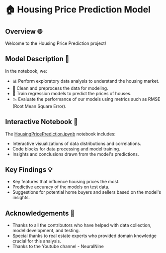 # 🏠 Housing Price Prediction Model

## Overview 🌐
Welcome to the Housing Price Prediction project! 

## Model Description 📜
In the notebook, we:
- 📊 Perform exploratory data analysis to understand the housing market.
- 🧹 Clean and preprocess the data for modeling.
- 🤖 Train regression models to predict the prices of houses.
- 📉 Evaluate the performance of our models using metrics such as RMSE (Root Mean Square Error).

## Interactive Notebook 📓
The [HousingPricePrediction.ipynb](HousingPricePrediction.ipynb) notebook includes:
- Interactive visualizations of data distributions and correlations.
- Code blocks for data processing and model training.
- Insights and conclusions drawn from the model's predictions.

## Key Findings 💡
- Key features that influence housing prices the most.
- Predictive accuracy of the models on test data.
- Suggestions for potential home buyers and sellers based on the model's insights.

## Acknowledgements 👏
- Thanks to all the contributors who have helped with data collection, model development, and testing.
- Special thanks to real estate experts who provided domain knowledge crucial for this analysis.
- Thanks to the Youtube channel - NeuralNine
